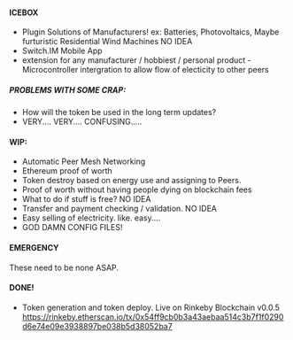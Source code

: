 #### ICEBOX
- Plugin Solutions of Manufacturers! ex: Batteries, Photovoltaics, Maybe furturistic Residential Wind Machines NO IDEA
- Switch.IM Mobile App
- extension for any manufacturer / hobbiest / personal product
-Microcontroller intergration to allow flow of electicity to other peers

##### PROBLEMS WITH SOME CRAP:
- How will the token be used in the long term updates?
- VERY.... VERY.... CONFUSING.....

#### WIP:

- Automatic Peer Mesh Networking
- Ethereum proof of worth
- Token destroy based on energy use and assigning to Peers.
- Proof of worth without having people dying on blockchain fees
- What to do if stuff is free? NO IDEA
- Transfer and payment checking / validation. NO IDEA
- Easy selling of electricity. like. easy....
-  GOD DAMN CONFIG FILES!

#### EMERGENCY
These need to be none ASAP.



#### DONE!

- Token generation and token deploy. Live on Rinkeby Blockchain v0.0.5 https://rinkeby.etherscan.io/tx/0x54ff9cb0b3a43aebaa514c3b7f1f0290d6e74e09e3938897be038b5d38052ba7
